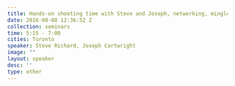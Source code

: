 ```yaml
---
title: Hands-on shooting time with Steve and Joseph, networking, mingle with speakers and sponsors,  Capture One tips and tricks, and awesome giveaways!
date: 2016-08-08 12:36:52 Z
collection: seminars
time: 5:15 - 7:00
cities: Toronto
speaker: Steve Richard, Joseph Cartwright
image: ""
layout: speaker
desc: ''
type: other
---
```

